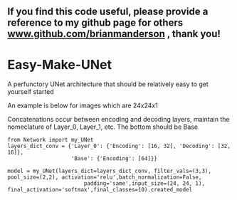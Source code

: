 ## If you find this code useful, please provide a reference to my github page for others www.github.com/brianmanderson , thank you!
# Easy-Make-UNet
A perfunctory UNet architecture that should be relatively easy to get yourself started

An example is below for images which are 24x24x1

Concatenations occur between encoding and decoding layers, maintain the nomeclature of Layer_0, Layer_1, etc.
The bottom should be Base

    from Network import my_UNet
    layers_dict_conv = {'Layer_0': {'Encoding': [16, 32], 'Decoding': [32, 16]},
                        'Base': {'Encoding': [64]}}

    model = my_UNet(layers_dict=layers_dict_conv, filter_vals=(3,3), pool_size=(2,2), activation='relu',batch_normalization=False,
                            padding='same',input_size=(24, 24, 1), final_activation='softmax',final_classes=10).created_model
